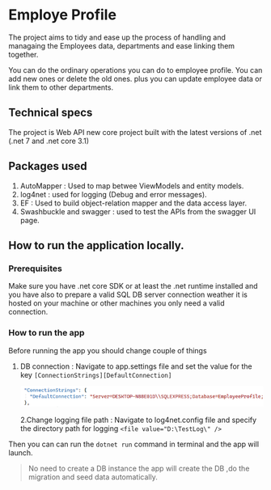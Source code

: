# Employe Profile

The project aims to tidy and ease up the process of handling and managaing the Employees data, departments and ease linking them together.

You can do the ordinary operations you can do to employee profile. You can add new ones or delete the old ones. plus you can update employee data or link them to other departments.

## Technical specs

The project is Web API new core project built with the latest versions of .net (.net 7 and .net core 3.1)

## Packages used

1. AutoMapper : Used to map betwee ViewModels and entity models.
2. log4net : used for logging (Debug and error messages).
3. EF : Used to build object-relation mapper and the data access layer.
4. Swashbuckle and swagger : used to test the APIs from the swagger UI page.

## How to run the application locally.

### Prerequisites

Make sure you have .net core SDK or at least the .net runtime 
installed and you have also to prepare a valid SQL DB server connection weather it is hosted on your machine or other machines you only need a valid connection.

### How to run the app 

Before running the app you should change couple of things

1. DB connection : Navigate to app.settings file and set the value for the key `[ConnectionStrings][DefaultConnection]`

    ![ConnectionStrings](image-1.png)

    2.Change logging file path : Navigate to log4net.config file and specify the directory path for logging `<file value="D:\TestLog\" />`

Then you can can run the `dotnet run` command in terminal and the app will launch.

>No need to create a DB instance the app will create the DB ,do the migration and seed data automatically.